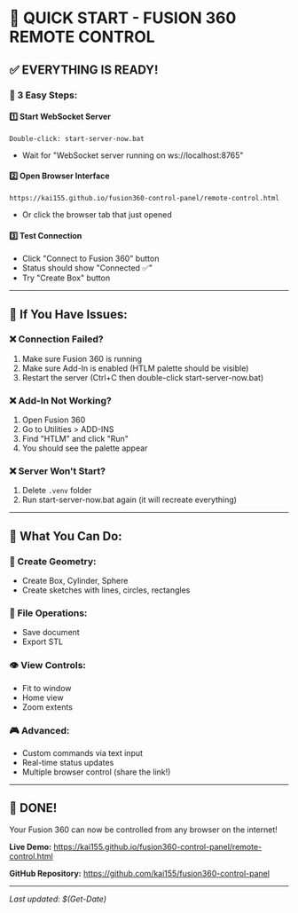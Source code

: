 # 🚀 QUICK START - FUSION 360 REMOTE CONTROL

## ✅ EVERYTHING IS READY! 

### 🎯 3 Easy Steps:

#### 1️⃣ Start WebSocket Server
```
Double-click: start-server-now.bat
```
- Wait for "WebSocket server running on ws://localhost:8765"

#### 2️⃣ Open Browser Interface  
```
https://kai155.github.io/fusion360-control-panel/remote-control.html
```
- Or click the browser tab that just opened

#### 3️⃣ Test Connection
- Click "Connect to Fusion 360" button
- Status should show "Connected ✅"
- Try "Create Box" button

---

## 🔧 If You Have Issues:

### ❌ Connection Failed?
1. Make sure Fusion 360 is running
2. Make sure Add-In is enabled (HTLM palette should be visible)
3. Restart the server (Ctrl+C then double-click start-server-now.bat)

### ❌ Add-In Not Working?
1. Open Fusion 360
2. Go to Utilities > ADD-INS
3. Find "HTLM" and click "Run"
4. You should see the palette appear

### ❌ Server Won't Start?
1. Delete `.venv` folder
2. Run start-server-now.bat again (it will recreate everything)

---

## 🌟 What You Can Do:

### 📐 Create Geometry:
- Create Box, Cylinder, Sphere
- Create sketches with lines, circles, rectangles

### 📁 File Operations:
- Save document
- Export STL

### 👁️ View Controls:
- Fit to window
- Home view
- Zoom extents

### 🎮 Advanced:
- Custom commands via text input
- Real-time status updates
- Multiple browser control (share the link!)

---

## 🎉 DONE!

Your Fusion 360 can now be controlled from any browser on the internet!

**Live Demo:** https://kai155.github.io/fusion360-control-panel/remote-control.html

**GitHub Repository:** https://github.com/kai155/fusion360-control-panel

---

*Last updated: $(Get-Date)*

